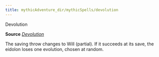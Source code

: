 ```yaml
---
title: mythicAdventure_dir/mythicSpells/devolution
---
```

Devolution

**Source** [_Devolution_](advance_dir/spells/devolution#_devolution)

The saving throw changes to Will (partial). If it succeeds at its save, the eidolon loses one evolution, chosen at random.

